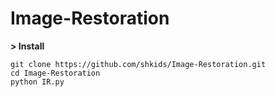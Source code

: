# Image-Restoration

__> Install__
```
git clone https://github.com/shkids/Image-Restoration.git
cd Image-Restoration
python IR.py
```
